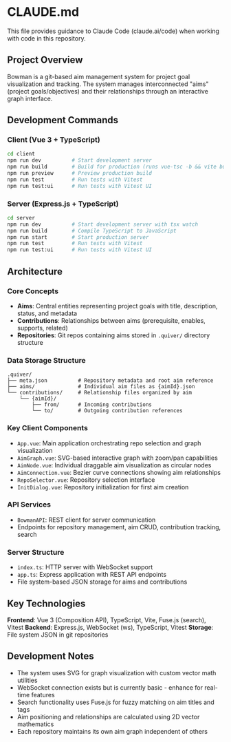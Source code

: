 # CLAUDE.md

This file provides guidance to Claude Code (claude.ai/code) when working with code in this repository.

## Project Overview

Bowman is a git-based aim management system for project goal visualization and tracking. The system manages interconnected "aims" (project goals/objectives) and their relationships through an interactive graph interface.

## Development Commands

### Client (Vue 3 + TypeScript)
```bash
cd client
npm run dev          # Start development server
npm run build        # Build for production (runs vue-tsc -b && vite build)
npm run preview      # Preview production build
npm run test         # Run tests with Vitest
npm run test:ui      # Run tests with Vitest UI
```

### Server (Express.js + TypeScript)
```bash
cd server
npm run dev          # Start development server with tsx watch
npm run build        # Compile TypeScript to JavaScript
npm run start        # Start production server
npm run test         # Run tests with Vitest
npm run test:ui      # Run tests with Vitest UI
```

## Architecture

### Core Concepts
- **Aims**: Central entities representing project goals with title, description, status, and metadata
- **Contributions**: Relationships between aims (prerequisite, enables, supports, related)
- **Repositories**: Git repos containing aims stored in `.quiver/` directory structure

### Data Storage Structure
```
.quiver/
├── meta.json          # Repository metadata and root aim reference
├── aims/              # Individual aim files as {aimId}.json
└── contributions/     # Relationship files organized by aim
    └── {aimId}/
        ├── from/      # Incoming contributions
        └── to/        # Outgoing contribution references
```

### Key Client Components
- `App.vue`: Main application orchestrating repo selection and graph visualization
- `AimGraph.vue`: SVG-based interactive graph with zoom/pan capabilities
- `AimNode.vue`: Individual draggable aim visualization as circular nodes
- `AimConnection.vue`: Bezier curve connections showing aim relationships
- `RepoSelector.vue`: Repository selection interface
- `InitDialog.vue`: Repository initialization for first aim creation

### API Services
- `BowmanAPI`: REST client for server communication
- Endpoints for repository management, aim CRUD, contribution tracking, search

### Server Structure
- `index.ts`: HTTP server with WebSocket support
- `app.ts`: Express application with REST API endpoints
- File system-based JSON storage for aims and contributions

## Key Technologies

**Frontend**: Vue 3 (Composition API), TypeScript, Vite, Fuse.js (search), Vitest
**Backend**: Express.js, WebSocket (ws), TypeScript, Vitest
**Storage**: File system JSON in git repositories

## Development Notes

- The system uses SVG for graph visualization with custom vector math utilities
- WebSocket connection exists but is currently basic - enhance for real-time features
- Search functionality uses Fuse.js for fuzzy matching on aim titles and tags
- Aim positioning and relationships are calculated using 2D vector mathematics
- Each repository maintains its own aim graph independent of others